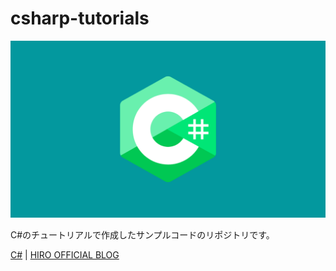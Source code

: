 # csharp-tutorials
![csharp-feature](img/c-sharp-feature.png)

C#のチュートリアルで作成したサンプルコードのリポジトリです。

[C#](https://hirofurukawa.com/category/cs/) | [HIRO OFFICIAL BLOG](https://hirofurukawa.com/)